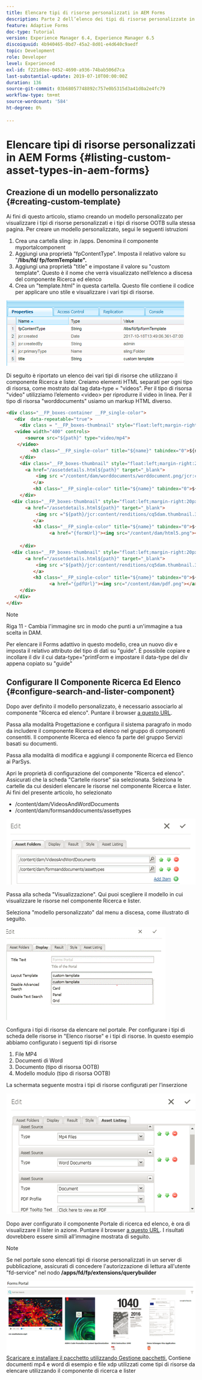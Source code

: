 ```yaml
---
title: Elencare tipi di risorse personalizzati in AEM Forms
description: Parte 2 dell’elenco dei tipi di risorse personalizzate in AEM Forms
feature: Adaptive Forms
doc-type: Tutorial
version: Experience Manager 6.4, Experience Manager 6.5
discoiquuid: 4b940465-0bd7-45a2-8d01-e4d640c9aedf
topic: Development
role: Developer
level: Experienced
exl-id: f221d8ee-0452-4690-a936-74bab506d7ca
last-substantial-update: 2019-07-10T00:00:00Z
duration: 136
source-git-commit: 03b68057748892c757e0b5315d3a41d0a2e4fc79
workflow-type: tm+mt
source-wordcount: '584'
ht-degree: 0%

---
```


# Elencare tipi di risorse personalizzati in AEM Forms {#listing-custom-asset-types-in-aem-forms}

## Creazione di un modello personalizzato {#creating-custom-template}

Ai fini di questo articolo, stiamo creando un modello personalizzato per visualizzare i tipi di risorse personalizzati e i tipi di risorse OOTB sulla stessa pagina. Per creare un modello personalizzato, segui le seguenti istruzioni

1. Crea una cartella sling: in /apps. Denomina il componente myportalcomponent
1. Aggiungi una proprietà &quot;fpContentType&quot;. Imposta il relativo valore su &quot;**/libs/fd/ fp/formTemplate&quot;.**
1. Aggiungi una proprietà &quot;title&quot; e impostane il valore su &quot;custom template&quot;. Questo è il nome che verrà visualizzato nell’elenco a discesa del componente Ricerca ed elenco
1. Crea un &quot;template.html&quot; in questa cartella. Questo file contiene il codice per applicare uno stile e visualizzare i vari tipi di risorse.

![appsfolder](assets/appsfolder_.png)

Di seguito è riportato un elenco dei vari tipi di risorse che utilizzano il componente Ricerca e lister. Creiamo elementi HTML separati per ogni tipo di risorsa, come mostrato dal tag data-type = &quot;videos&quot;. Per il tipo di risorsa &quot;video&quot; utilizziamo l’elemento &lt;video> per riprodurre il video in linea. Per il tipo di risorsa &quot;worddocuments&quot; usiamo un markup HTML diverso.

```html
<div class="__FP_boxes-container __FP_single-color">
   <div  data-repeatable="true">
     <div class = "__FP_boxes-thumbnail" style="float:left;margin-right:20px;" data-type = "videos">
   <video width="400" controls>
       <source src="${path}" type="video/mp4">
    </video>
         <h3 class="__FP_single-color" title="${name}" tabindex="0">${name}</h3>
     </div>
     <div class="__FP_boxes-thumbnail" style="float:left;margin-right:20px;" data-type = "worddocuments">
       <a href="/assetdetails.html${path}" target="_blank">
           <img src ="/content/dam/worddocuments/worddocument.png/jcr:content/renditions/cq5dam.thumbnail.319.319.png"/>
          </a>
          <h3 class="__FP_single-color" title="${name}" tabindex="0">${name}</h3>
     </div>
  <div class="__FP_boxes-thumbnail" style="float:left;margin-right:20px;" data-type = "xfaForm">
       <a href="/assetdetails.html${path}" target="_blank">
           <img src ="${path}/jcr:content/renditions/cq5dam.thumbnail.319.319.png"/>
          </a>
          <h3 class="__FP_single-color" title="${name}" tabindex="0">${name}</h3>
                <a href="{formUrl}"><img src="/content/dam/html5.png"></a><p>

     </div>
  <div class="__FP_boxes-thumbnail" style="float:left;margin-right:20px;" data-type = "printForm">
       <a href="/assetdetails.html${path}" target="_blank">
           <img src ="${path}/jcr:content/renditions/cq5dam.thumbnail.319.319.png"/>
          </a>
          <h3 class="__FP_single-color" title="${name}" tabindex="0">${name}</h3>
                <a href="{pdfUrl}"><img src="/content/dam/pdf.png"></a><p>
     </div>
   </div>
</div>
```

>[!NOTE]
>
>Riga 11 - Cambia l&#39;immagine src in modo che punti a un&#39;immagine a tua scelta in DAM.
>
>Per elencare il Forms adattivo in questo modello, crea un nuovo div e imposta il relativo attributo del tipo di dati su &quot;guide&quot;. È possibile copiare e incollare il div il cui data-type=&quot;printForm e impostare il data-type del div appena copiato su &quot;guide&quot;

## Configurare Il Componente Ricerca Ed Elenco {#configure-search-and-lister-component}

Dopo aver definito il modello personalizzato, è necessario associarlo al componente &quot;Ricerca ed elenco&quot;. Puntare il browser [ a questo URL](http://localhost:4502/editor.html/content/AemForms/CustomPortal.html).

Passa alla modalità Progettazione e configura il sistema paragrafo in modo da includere il componente Ricerca ed elenco nel gruppo di componenti consentiti. Il componente Ricerca ed elenco fa parte del gruppo Servizi basati su documenti.

Passa alla modalità di modifica e aggiungi il componente Ricerca ed Elenco ai ParSys.

Apri le proprietà di configurazione del componente &quot;Ricerca ed elenco&quot;. Assicurati che la scheda &quot;Cartelle risorse&quot; sia selezionata. Seleziona le cartelle da cui desideri elencare le risorse nel componente Ricerca e lister. Ai fini del presente articolo, ho selezionato

* /content/dam/VideosAndWordDocuments
* /content/dam/formsanddocuments/assettypes

![assetfolder](assets/selectingassetfolders.png)

Passa alla scheda &quot;Visualizzazione&quot;. Qui puoi scegliere il modello in cui visualizzare le risorse nel componente Ricerca e lister.

Seleziona &quot;modello personalizzato&quot; dal menu a discesa, come illustrato di seguito.

![searchandlister](assets/searchandlistercomponent.gif)

Configura i tipi di risorse da elencare nel portale. Per configurare i tipi di scheda delle risorse in &quot;Elenco risorse&quot; e i tipi di risorse. In questo esempio abbiamo configurato i seguenti tipi di risorse

1. File MP4
1. Documenti di Word
1. Documento (tipo di risorsa OOTB)
1. Modello modulo (tipo di risorsa OOTB)

La schermata seguente mostra i tipi di risorse configurati per l’inserzione

![tipi di risorse](assets/assettypes.png)

Dopo aver configurato il componente Portale di ricerca ed elenco, è ora di visualizzare il lister in azione. Puntare il browser [ a questo URL](http://localhost:4502/content/AemForms/CustomPortal.html?wcmmode=disabled). I risultati dovrebbero essere simili all’immagine mostrata di seguito.

>[!NOTE]
>
>Se nel portale sono elencati tipi di risorse personalizzati in un server di pubblicazione, assicurati di concedere l&#39;autorizzazione di lettura all&#39;utente &quot;fd-service&quot; nel nodo **/apps/fd/fp/extensions/querybuilder**

![tipi di risorse](assets/assettypeslistings.png)
[Scaricare e installare il pacchetto utilizzando Gestione pacchetti.](assets/customassettypekt1.zip) Contiene documenti mp4 e word di esempio e file xdp utilizzati come tipi di risorse da elencare utilizzando il componente di ricerca e lister
